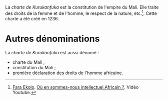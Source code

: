 <!-- TITLE: Charte de Kurukanfuka / Constitution du Mali -->
<!-- SUBTITLE: Présentation de la Charte De Kurukanfuka -->

La *charte de Kurukanfuka* est la constitution de l'empire du Mali. Elle traite des droits de la femme et de l'homme, le respect de la nature, etc.[^1].
Cette charte a été créé en 1236.

# Autres dénominations
La *charte de Kurukanfuka* est aussi dénomé :
* charte du Mali ;
* constitution du Mali ;
* première déclaration des droits de l'homme africaine.


[^1]: [Fara Ekolo](https://www.youtube.com/channel/UC6-IxpEVchmoKRXDl9fMxrw). [Où en sommes-nous intellectuel Africain ?](https://www.youtube.com/watch?v=QSNLaGlcGAc). Vidéo Youtube.